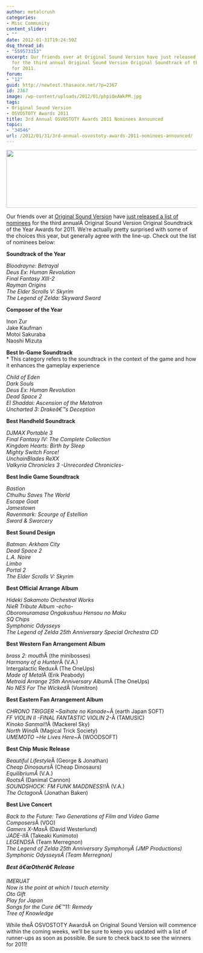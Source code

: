 ```yaml
---
author: metalcrush
categories:
- Misc Community
content_slider:
- ""
date: 2012-01-31T19:24:50Z
dsq_thread_id:
- "559573153"
excerpt: Our friends over at Original Sound Version have just released a list of nominees
  for the third annual Original Sound Version Original Soundtrack of the Year Awards
  for 2011.
forum:
- "12"
guid: http://newtest.thasauce.net/?p=2367
id: 2367
image: /wp-content/uploads/2012/01/phpiQeAWkPM.jpg
tags:
- Original Sound Version
- OSVOSTOTY Awards 2011
title: 3rd Annual OSVOSTOTY Awards 2011 Nominees Announced
topic:
- "34546"
url: /2012/01/31/3rd-annual-osvostoty-awards-2011-nominees-announced/
---
```


[<img class="aligncenter size-full wp-image-2370" title="osv_feat" src="http://thasauce.net/wp-content/uploads/2012/01/osv_feat.png" alt="" width="575" height="153" srcset="http://thasauce.net/wp-content/uploads/2012/01/osv_feat.png 575w, http://thasauce.net/wp-content/uploads/2012/01/osv_feat-300x79.png 300w, http://thasauce.net/wp-content/uploads/2012/01/osv_feat-75x19.png 75w" sizes="(max-width: 575px) 100vw, 575px" />](http://thasauce.net/wp-content/uploads/2012/01/osv_feat.png)

Our friends over at [Original Sound Version](http://www.originalsoundversion.com/) have [just released a list of nominees](http://www.originalsoundversion.com/3rd-annual-osvostoty-awards-2011-nominees-announced/) for the third annualÂ Original Sound Version Original Soundtrack of the Year Awards for 2011. We&#8217;re actually pretty surprised with some of the choices this year, but generally agree with the line-up. Check out the list of nominees below:

<a style="display:none;" id="te567564494" href="javascript:expand('#te567564494')">Click here for an official list of the 2011 OSVOSTOTY nominees</a> 

<div class="te_div" id="te567564494">
  </p> 
  
  <p>
    <strong>Soundtrack of the Year</strong>
  </p>
  
  <p>
    <em>Bloodrayne: Betrayal<br /> Deus Ex: Human Revolution<br /> Final Fantasy XIII-2<br /> Rayman Origins<br /> The Elder Scrolls V: Skyrim<br /> The Legend of Zelda: Skyward Sword</em>
  </p>
  
  <p>
    <strong>Composer of the Year</strong>
  </p>
  
  <p>
    Inon Zur<br /> Jake Kaufman<br /> Motoi Sakuraba<br /> Naoshi Mizuta
  </p>
  
  <p>
    <strong>Best In-Game Soundtrack</strong><br /> * This category refers to the soundtrack in the context of the game and how it enhances the gameplay experience
  </p>
  
  <p>
    <em>Child of Eden<br /> Dark Souls<br /> Deus Ex: Human Revolution<br /> Dead Space 2<br /> El Shaddai: Ascension of the Metatron<br /> Uncharted 3: Drakeâ€™s Deception</em>
  </p>
  
  <p>
    <strong>Best Handheld Soundtrack</strong>
  </p>
  
  <p>
    <em>DJMAX Portable 3<br /> Final Fantasy IV: The Complete Collection<br /> Kingdom Hearts: Birth by Sleep<br /> Mighty Switch Force!<br /> UnchainBlades ReXX<br /> Valkyria Chronicles 3 -Unrecorded Chronicles-</em>
  </p>
  
  <p>
    <strong>Best Indie Game Soundtrack</strong>
  </p>
  
  <p>
    <em>Bastion<br /> Cthulhu Saves The World<br /> Escape Goat<br /> Jamestown<br /> Ravenmark: Scourge of Estellion<br /> Sword & Sworcery</em>
  </p>
  
  <p>
    <strong>Best Sound Design</strong>
  </p>
  
  <p>
    <em>Batman: Arkham City<br /> Dead Space 2<br /> L.A. Noire<br /> Limbo<br /> Portal 2<br /> The Elder Scrolls V: Skyrim</em>
  </p>
  
  <p>
    <strong>Best Official Arrange Album</strong>
  </p>
  
  <p>
    <em>Hideki Sakamoto Orchestral Works<br /> NieR Tribute Album -echo-<br /> Oboromuramasa Ongakushuu Hensou no Maku<br /> SQ Chips<br /> Symphonic Odysseys<br /> The Legend of Zelda 25th Anniversary Special Orchestra CD</em>
  </p>
  
  <p>
    <strong>Best Western Fan Arrangement Album</strong>
  </p>
  
  <p>
    <em>brass 2: mouth</em>Â (the minibosses)<br /> <em>Harmony of a Hunter</em>Â (V.A.)<br /> Intergalactic ReduxÂ (The OneUps)<br /> <em>Made of Metal</em>Â (Erik Peabody)<br /> <em>Metroid Arrange 25th Anniversary Album</em>Â (The OneUps)<br /> <em>No NES For The Wicked</em>Â (Vomitron)
  </p>
  
  <p>
    <strong>Best Eastern Fan Arrangement Album</strong>
  </p>
  
  <p>
    <em>CHRONO TRIGGER ~Saihate no Kanade~</em>Â (earth Japan SOFT)<br /> <em>FF VIOLIN II -FINAL FANTASTIC VIOLIN 2-</em>Â (TAMUSIC)<br /> <em>Kinoko Sanmai!!</em>Â (Mackerel Sky)<br /> <em>North Wind</em>Â (Magical Trick Society)<br /> <em>UMEMOTO ~He Lives Here~</em>Â (WOODSOFT)
  </p>
  
  <p>
    <strong>Best Chip Music Release</strong>
  </p>
  
  <p>
    <em>Beautiful Lifestyle</em>Â (George & Jonathan)<br /> <em>Cheap Dinosaurs</em>Â (Cheap Dinosaurs)<br /> <em>EquilibriumÂ </em>(V.A.)<br /> <em>RootsÂ </em>(Danimal Cannon)<br /> <em>SOUNDSHOCK: FM FUNK MADDNESS!!</em>Â (V.A.)<br /> <em>The Octagon</em>Â (Jonathan Baken)
  </p>
  
  <p>
    <strong>Best Live Concert</strong>
  </p>
  
  <p>
    <em>Back to the Future: Two Generations of Film and Video Game Composers</em>Â (VGO)<br /> <em>Gamers X-Mas</em>Â (David Westerlund)<br /> <em>JADE-II</em>Â (Takeaki Kunimoto)<br /> <em>LEGENDS</em>Â (Team Merregnon)<br /> <em><em>The Legend of Zelda 25th Anniversary Symphony</em>Â (JMP Productions)<br /> <em><em>Symphonic Odysseys</em>Â (Team Merregnon)</em></em>
  </p>
  
  <p>
    <em><em><strong>Best â€œOtherâ€ Release</strong></em></em>
  </p>
  
  <p>
    <em>IMERUAT<br /> Now is the point at which I touch eternity<br /> Oto Gift<br /> Play for Japan<br /> Songs for the Cure â€™11: Remedy<br /> Tree of Knowledge</em></div>
  </p>
  
  <p>
    While theÂ OSVOSTOTY AwardsÂ on Original Sound Version will commence within the coming weeks, we&#8217;ll be sure to keep you updated with a list of runner-ups as soon as possible. Be sure to check back to see the winners for 2011!
  </p>
  
  <div>
  </div>